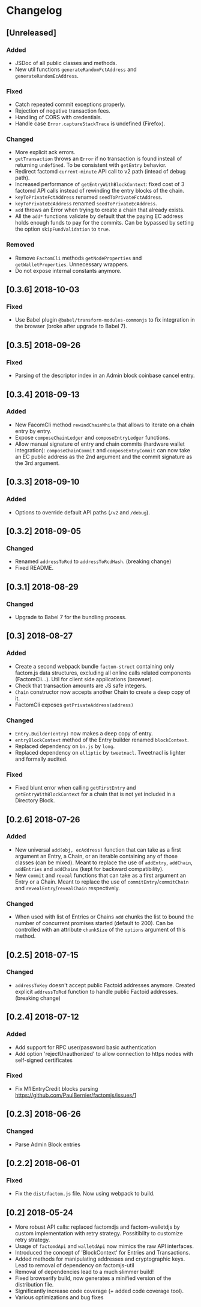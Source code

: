 # Changelog

## [Unreleased]

### Added

* JSDoc of all public classes and methods.
* New util functions `generateRandomFctAddress` and `generateRandomEcAddress`.

### Fixed

* Catch repeated commit exceptions properly.
* Rejection of negative transaction fees. 
* Handling of CORS with credentials. 
* Handle case `Error.captureStackTrace` is undefined (Firefox).

### Changed

* More explicit ack errors.
* `getTransaction` throws an `Error` if no transaction is found insteall of returning `undefined`. To be consistent with `getEntry` behavior.
* Redirect factomd `current-minute` API call to v2 path (intead of debug path).
* Increased performance of `getEntryWithBlockContext`: fixed cost of 3 factomd API calls instead of rewinding the entry blocks of the chain.
* `keyToPrivateFctAddress` renamed `seedToPrivateFctAddress`.
* `keyToPrivateEcAddress` renamed `seedToPrivateEcAddress`.
* `add` throws an Error when trying to create a chain that already exists.
* All the `add*` functions validate by default that the paying EC address holds enough funds to pay for the commits. Can be bypassed by setting the option `skipFundValidation` to `true`.

### Removed

* Remove `FactomCli` methods `getNodeProperties` and `getWalletProperties`. Unnecessary wrappers.
* Do not expose internal constants anymore.

## [0.3.6] 2018-10-03

### Fixed

* Use Babel plugin `@babel/transform-modules-commonjs` to fix integration in the browser (broke after upgrade to Babel 7).

## [0.3.5] 2018-09-26

### Fixed

* Parsing of the descriptor index in an Admin block coinbase cancel entry.

## [0.3.4] 2018-09-13

### Added

* New FacomCli method `rewindChainWhile` that allows to iterate on a chain entry by entry.
* Expose `composeChainLedger` and `composeEntryLedger` functions.
* Allow manual signature of entry and chain commits (hardware wallet integration): `composeChainCommit` and `composeEntryCommit` can now take an EC public address as the 2nd argument and the commit signature as the 3rd argument.

## [0.3.3] 2018-09-10

### Added

* Options to override default API paths (`/v2` and `/debug`).

## [0.3.2] 2018-09-05

### Changed

* Renamed `addressToRcd` to `addressToRcdHash`. (breaking change)
* Fixed README.

## [0.3.1] 2018-08-29

### Changed

* Upgrade to Babel 7 for the bundling process.

## [0.3] 2018-08-27

### Added

* Create a second webpack bundle `factom-struct` containing only factom.js data structures, excluding all online calls related components (FactomCli...). Util for client side applications (browser).
* Check that transaction amounts are JS safe integers.
* `Chain` constructor now accepts another Chain to create a deep copy of it.
* FactomCli exposes `getPrivateAddress(address)`

### Changed

* `Entry.Builder(entry)` now makes a deep copy of entry.
* `entryBlockContext` method of the Entry builder renamed `blockContext`.
* Replaced dependency on `bn.js` by `long`.
* Replaced dependency on `elliptic` by `tweetnacl`. Tweetnacl is lighter and formally audited.

### Fixed

* Fixed blunt error when calling `getFirstEntry` and `getEntryWithBlockContext` for a chain that is not yet included in a Directory Block.

## [0.2.6] 2018-07-26

### Added

* New universal `add(obj, ecAddress)` function that can take as a first argument an Entry, a Chain, or an iterable containing any of those classes (can be mixed). Meant to replace the use of `addEntry`, `addChain`, `addEntries` and `addChains` (kept for backward compatibility).
* New `commit` and `reveal` functions that can take as a first argument an Entry or a Chain. Meant to replace the use of `commitEntry`/`commitChain` and `revealEntry`/`revealChain` respectively.

### Changed

* When used with list of Entries or Chains `add` chunks the list to bound the number of concurrent promises started (default to 200). Can be controlled with an attribute `chunkSize` of the `options` argument of this method.

## [0.2.5] 2018-07-15

### Changed

* `addressToKey` doesn't accept public Factoid addresses anymore. Created explicit `addressToRcd` function to handle public Factoid addresses. (breaking change)

## [0.2.4] 2018-07-12

### Added

* Add support for RPC user/password basic authentication
* Add option 'rejectUnauthorized' to allow connection to https nodes with self-signed certificates

### Fixed

* Fix M1 EntryCredit blocks parsing https://github.com/PaulBernier/factomjs/issues/1

## [0.2.3] 2018-06-26

### Changed

* Parse Admin Block entries

## [0.2.2] 2018-06-01

### Fixed

* Fix the `dist/factom.js` file. Now using webpack to build.

## [0.2] 2018-05-24

* More robust API calls: replaced factomdjs and factom-walletdjs by custom implementation with retry strategy. Possitibilty to customize retry strategy.
* Usage of `factomdApi` and `walletdApi` now mimics the raw API interfaces.
* Introduced the concept of 'BlockContext' for Entries and Transactions.
* Added methods for manipulating addresses and cryptographic keys. Lead to removal of dependency on factomjs-util
* Removal of dependencies lead to a much slimmer build!
* Fixed browserify build, now generates a minified version of the distribution file.
* Significantly increase code coverage (+ added code coverage tool).
* Various optimizations and bug fixes

